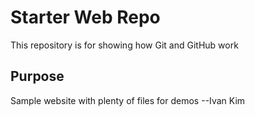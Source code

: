 # Starter Web Repo

This repository is for showing how Git and GitHub work

## Purpose

Sample website with plenty of files for demos --Ivan Kim
